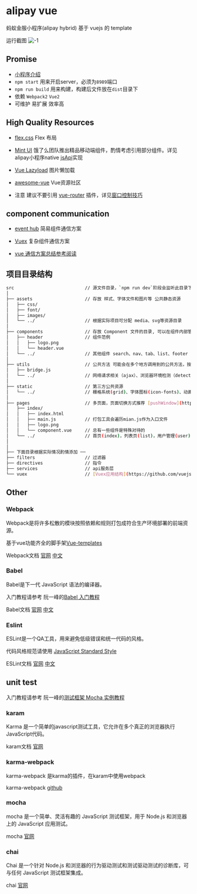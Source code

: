 alipay vue
========

蚂蚁金服小程序(alipay hybrid) 基于 vuejs 的 template

运行截图
![-1](https://cloud.githubusercontent.com/assets/3281438/20793693/4126474e-b803-11e6-8c85-388f4f8d2985.png)

## Promise

* [小程序介绍](https://myapp.alipay.com/hybrid/index.html)
* `npm start` 用来开启server，必须为`8989`端口
* `npm run build` 用来构建，构建后文件放在`dist`目录下
* 依赖 `Webpack2` `Vue2`
* 可维护 易扩展 效率高

## High Quality Resources

* [flex.css](https://github.com/lzxb/flex.css) Flex 布局

* [Mint UI](http://mint-ui.github.io/docs/#!/zh-cn2) 饿了么团队推出精品移动端组件，酌情考虑引用部分组件。详见alipay小程序native [jsApi](https://myapp.alipay.com/jsapi/ui/toast.html)实现

* [Vue Lazyload](https://github.com/hilongjw/vue-lazyload) 图片懒加载

* [awesome-vue](https://github.com/vuejs/awesome-vue) Vue资源社区

* 注意
建议不要引用 [vue-router](https://github.com/vuejs/vue-router) 插件，详见[窗口控制技巧](https://myapp.alipay.com/cases/nav-skill.html)

## component communication

* [event hub](https://cn.vuejs.org/v2/guide/migration.html#dispatch-和-broadcast-替换) 简易组件通信方案

* [Vuex](https://vuex.vuejs.org/zh-cn/) 复杂组件通信方案

* [vue 通信方案总结参考阅读](https://segmentfault.com/a/1190000007131605)

## 项目目录结构

````bash
src                           // 源文件目录，`npm run dev`阶段会监听此目录下的文件变动
│
├── assets                    // 存放 样式、字体文件和图片等 公共静态资源
│   ├── css/
│   ├── font/
│   ├── images/
│   └── ../                   // 根据实际项目可分配 media、svg等资源目录
│
├── components                // 存放 Component 文件的目录, 可以在组件内部管理自己的html结构、样式和逻辑和静态资源
│   ├── header                // 组件范例
│   │   ├── logo.png
│   │   └── header.vue
│   └── ../                   // 其他组件 search、nav、tab、list、footer
│
├── utils                     // 公共方法 可能会在多个地方调用到的公共方法，按照不同的功能归类成多个js文件，放在util中
│   ├── bridge.js
│   └── ../                   // 网络请求相关（ajax）、浏览器环境检测（detect）、数据统计（track)
│
├── static                    // 第三方公共资源
│   └── ../                   // 栅格系统(grid)、字体图标(icon-fonts)、动画样式(animate)
│
├── pages                     // 多页面，页面切换方式推荐 [pushWindow](https://myapp.alipay.com/cases/hybrid-skill.html#开发技巧)
│   ├── index/
│   │   ├── index.html
│   │   ├── main.js           // 打包工具会遍历mian.js作为入口文件
│   │   ├── logo.png
│   │   └── component.vue     // 总有一些组件是特殊对待的
│   └── ../                   // 首页(index)，列表页(list)，用户管理(user)
│
│
├── 下面目录根据实际情况酌情添加 ──
├── filters                   // 过滤器
├── directives                // 指令
├── services                  // api服务层
└── vuex                      // [Vuex应用结构](https://github.com/vuejs/vuex/blob/1.0/docs/zh-cn/structure.md)
````

## Other

### Webpack

Webpack是将许多松散的模块按照依赖和规则打包成符合生产环境部署的前端资源。

基于vue功能齐全的脚手架[Vue-templates](https://github.com/vuejs-templates/webpack)

Webpack文档 [官网](https://webpack.js.org/) [中文](http://webpackdoc.com/)

### Babel

Babel是下一代 JavaScript 语法的编译器。

入门教程请参考 阮一峰的[Babel 入门教程](http://www.ruanyifeng.com/blog/2016/01/babel.html)

Babel文档 [官网](http://babeljs.io/) [中文](http://babeljs.cn/)

### Eslint

ESLint是一个QA工具，用来避免低级错误和统一代码的风格。

代码风格规范请使用 [JavaScript Standard Style](https://github.com/feross/standard)

ESLint文档 [官网](http://eslint.org/) [中文](https://github.com/Jocs/ESLint_docs)

## unit test

入门教程请参考 阮一峰的[测试框架 Mocha 实例教程](http://www.ruanyifeng.com/blog/2015/12/a-mocha-tutorial-of-examples.html)

### karam

Karma 是一个简单的javascript测试工具，它允许在多个真正的浏览器执行JavaScript代码。

karam文档 [官网](http://karma-runner.github.io/1.0/index.html)

### karma-webpack

karma-webpack 是karma的插件，在karam中使用webpack

karma-webpack [github](https://github.com/webpack/karma-webpack)

### mocha

mocha 是一个简单、灵活有趣的 JavaScript 测试框架，用于 Node.js 和浏览器上的 JavaScript 应用测试。

mocha [官网](https://mochajs.org/)

### chai

Chai 是一个针对 Node.js 和浏览器的行为驱动测试和测试驱动测试的诊断库，可与任何 JavaScript 测试框架集成。

chai [官网](http://chaijs.com/)

